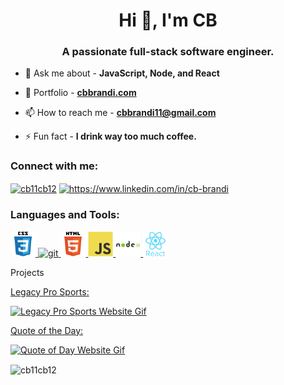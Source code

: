<h1 align="center">Hi 👋, I'm CB</h1>
<h3 align="center">A passionate full-stack software engineer.</h3>

- 💬 Ask me about - **JavaScript, Node, and React**

- 📁 Portfolio - <a href="https://cbbrandi.com" target="_blank">**cbbrandi.com**</a>

- 📫 How to reach me - **cbbrandi11@gmail.com** 

- ⚡ Fun fact - **I drink way too much coffee.**

<h3 align="left">Connect with me:</h3>
<p align="left">
<a href="https://twitter.com/cb11cb12" target="_blank"><img align="center" src="https://raw.githubusercontent.com/rahuldkjain/github-profile-readme-generator/master/src/images/icons/Social/twitter.svg" alt="cb11cb12" height="30" width="40" /></a>
<a href="https://linkedin.com/in/https://www.linkedin.com/in/cb-brandi" target="_blank"><img align="center" src="https://raw.githubusercontent.com/rahuldkjain/github-profile-readme-generator/master/src/images/icons/Social/linked-in-alt.svg" alt="https://www.linkedin.com/in/cb-brandi" height="30" width="40" /></a>
</p>

<h3 align="left">Languages and Tools:</h3>
<p align="left"> <a href="https://www.w3schools.com/css/" target="_blank" rel="noreferrer"> <img src="https://raw.githubusercontent.com/devicons/devicon/master/icons/css3/css3-original-wordmark.svg" alt="css3" width="40" height="40"/> </a> <a href="https://git-scm.com/" target="_blank" rel="noreferrer"> <img src="https://www.vectorlogo.zone/logos/git-scm/git-scm-icon.svg" alt="git" width="40" height="40"/> </a> <a href="https://www.w3.org/html/" target="_blank" rel="noreferrer"> <img src="https://raw.githubusercontent.com/devicons/devicon/master/icons/html5/html5-original-wordmark.svg" alt="html5" width="40" height="40"/> </a> <a href="https://developer.mozilla.org/en-US/docs/Web/JavaScript" target="_blank" rel="noreferrer"> <img src="https://raw.githubusercontent.com/devicons/devicon/master/icons/javascript/javascript-original.svg" alt="javascript" width="40" height="40"/> </a> <a href="https://nodejs.org" target="_blank" rel="noreferrer"> <img src="https://raw.githubusercontent.com/devicons/devicon/master/icons/nodejs/nodejs-original-wordmark.svg" alt="nodejs" width="40" height="40"/> </a> <a href="https://reactjs.org/" target="_blank" rel="noreferrer"> <img src="https://raw.githubusercontent.com/devicons/devicon/master/icons/react/react-original-wordmark.svg" alt="react" width="40" height="40"/> </a> </p>



Projects

<p><a href="https://legacyprosports.netlify.app" target="_blank">Legacy Pro Sports:</a></p>
<span class="image main"><a href="https://legacyprosports.netlify.app" target="_blank"><img src="https://github.com/cb11cb12/cb11cb12/blob/main/ezgif.com-gif-maker.gif" alt="Legacy Pro Sports Website Gif" /></a></span>
<br>
<p><a href="https://quoteofday.netlify.app" target="_blank">Quote of the Day:</a></p>
<span class="image main"><a href="https://quoteofday.netlify.app" target="_blank"> <img src="https://github.com/cb11cb12/cb11cb12/blob/main/QuoteOfDay.gif" alt="Quote of Day Website Gif" /></a></span>

<p><img align="center" src="https://github-readme-streak-stats.herokuapp.com/?user=cb11cb12&" alt="cb11cb12" /></p>
